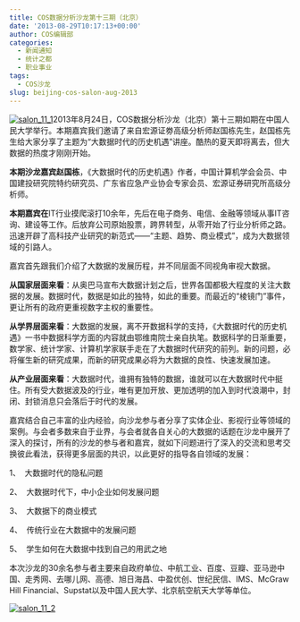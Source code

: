 ```yaml
---
title: COS数据分析沙龙第十三期（北京）
date: '2013-08-29T10:17:13+00:00'
author: COS编辑部
categories:
  - 新闻通知
  - 统计之都
  - 职业事业
tags:
  - COS沙龙
slug: beijing-cos-salon-aug-2013
---
```


[![salon_11_1](https://cos.name/wp-content/uploads/2013/08/salon_11_1-225x300.jpg)](https://cos.name/wp-content/uploads/2013/08/salon_11_1.jpg)2013年8月24日，COS数据分析沙龙（北京）第十三期如期在中国人民大学举行。本期嘉宾我们邀请了来自宏源证劵高级分析师赵国栋先生，赵国栋先生给大家分享了主题为“大数据时代的历史机遇”讲座。酷热的夏天即将离去，但大数据的热度才刚刚开始。

**本期沙龙嘉宾赵国栋**，《大数据时代的历史机遇》作者，中国计算机学会会员、中国建投研究院特约研究员、广东省应急产业协会专家会员、宏源证券研究所高级分析师。

**本期嘉宾在**IT行业摸爬滚打10余年，先后在电子商务、电信、金融等领域从事IT咨询、建设等工作。后放弃公司原始股票，跨界转型，从零开始了行业分析师之路。迅速开辟了高科技产业研究的新范式——“主题、趋势、商业模式”，成为大数据领域的引路人。
  
<!--more-->


  
嘉宾首先跟我们介绍了大数据的发展历程，并不同层面不同视角审视大数据。

**从国家层面来看**：从奥巴马宣布大数据计划之后，世界各国都极大程度的关注大数据的发展。数据时代，数据是如此的独特，如此的重要。而最近的“棱镜门”事件，更让所有的政府更重视数字主权的重要性。

**从学界层面来看**：大数据的发展，离不开数据科学的支持，《大数据时代的历史机遇》一书中数据科学方面的内容就由鄂维南院士亲自执笔。数据科学的日渐重要，数学家、统计学家、计算机学家联手走在了大数据时代研究的前列。新的问题，必将催生新的研究成果，而新的研究成果必将为大数据的良性、快速发展加速。

**从产业层面来看**：大数据时代，谁拥有独特的数据，谁就可以在大数据时代中挺住。所有受大数据波及的行业，唯有更加开放、更加透明的加入到时代浪潮中，封闭、封锁消息只会落后于时代的发展。

嘉宾结合自己丰富的业内经验，向沙龙参与者分享了实体企业、影视行业等领域的案例。与会者多数来自于业界，与会者就各自关心的大数据的话题在沙龙中展开了深入的探讨，所有的沙龙的参与者和嘉宾，就如下问题进行了深入的交流和思考交换彼此看法，获得更多层面的共识，以此更好的指导各自领域的发展：

1、  大数据时代的隐私问题

2、  大数据时代下，中小企业如何发展问题

3、  大数据下的商业模式

4、  传统行业在大数据中的发展问题

5、  学生如何在大数据中找到自己的用武之地

本次沙龙的30余名参与者主要来自政府单位、中航工业、百度、豆瓣、亚马逊中国、走秀网、去哪儿网、高德、旭日海昌、中盈优创、世纪民信、IMS、McGraw Hill Financial、Supstat以及中国人民大学、北京航空航天大学等单位。

[![salon_11_2](https://cos.name/wp-content/uploads/2013/08/salon_11_2-300x113.jpg)](https://cos.name/wp-content/uploads/2013/08/salon_11_2.jpg)

